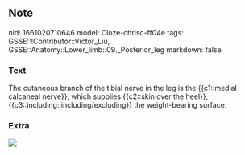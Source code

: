## Note
nid: 1661020710646
model: Cloze-chrisc-ff04e
tags: GSSE::!Contributor::Victor_Liu, GSSE::Anatomy::Lower_limb::09._Posterior_leg
markdown: false

### Text
The cutaneous branch of the tibial nerve in the leg is the {{c1::medial calcaneal nerve}}, which supplies {{c2::skin over the heel}}, {{c3::including::including/excluding}} the weight-bearing surface.

### Extra
<img src="paste-121c08cdf8a2aea04e4a80180fd1492c676cacf3.jpg">
